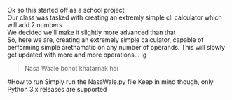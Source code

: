 Ok so this started off as a school project  
Our class was tasked with creating an extremly simple cli calculator which will add 2 numbers  
We decided we'll make it slightly more advanced than that  
So, here we are, creating an extremely simple calculator, capable of performing simple arethamatic on any number of operands.
This will slowly get updated with more and more operations... ig

>Nasa Waale bohot khatarnak hai

#How to run
Simply run the NasaWale.py file
Keep in mind though, only Python 3.x releases are supported
